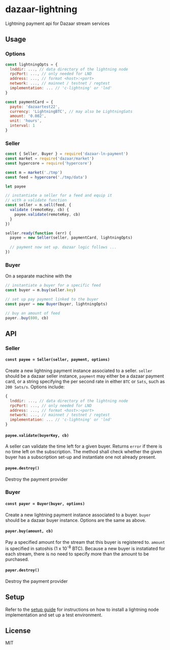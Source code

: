 # dazaar-lightning
Lightning payment api for Dazaar stream services

## Usage
### Options
```js
const lightningOpts = {
  lnddir: ..., // data directory of the lightning node
  rpcPort: ..., // only needed for LND
  address: ..., // format <host>:<port>
  network: ..., // mainnet / testnet / regtest
  implementation: ... // 'c-lightning' or 'lnd'
}

const paymentCard = {
  payto: 'dazaartest22',
  currency: 'LightningBTC', // may also be LightningSats
  amount: '0.002',
  unit: 'hours',
  interval: 1
}
```

### Seller
```js
const { Seller, Buyer } = require('dazaar-ln-payment')
const market = require('dazaar/market')
const hypercore = require('hypercore')

const m = market('./tmp')
const feed = hypercore('./tmp/data')

let payee

// instantiate a seller for a feed and equip it
// with a validate function
const seller = m.sell(feed, {
  validate (remoteKey, cb) {
    payee.validate(remoteKey, cb)
  }
})

seller.ready(function (err) {
  payee = new Seller(seller, paymentCard, lightningOpts)
  
  // payment now set up. dazaar logic follows ... 
})
```

### Buyer
On a separate machine with the  
```js
// instantiate a buyer for a specific feed 
const buyer = m.buy(seller.key)

// set up pay payment linked to the buyer
const payer = new Buyer(buyer, lightningOpts)

// buy an amount of feed
payer..buy(800, cb)
```

## API
### Seller
#### `const payee = Seller(seller, payment, options)`
Create a new lightning payment instance associated to a seller. `seller` should be a dazaar seller instance, `payment` may either be a dazaar payment card, or a string specifying the per second rate in either `BTC` or `Sats`, such as `200 Sats/s`. Options include:
```js
{
  lnddir: ..., // data directory of the lightning node
  rpcPort: ..., // only needed for LND
  address: ..., // format <host>:<port>
  network: ..., // mainnet / testnet / regtest
  implementation: ... // 'c-lightning' or 'lnd'
}
```

#### `payee.validate(buyerKey, cb)`
A seller can validate the time left for a given buyer. Returns `error` if there is no time left on the subscription. The method shall check whether the given buyer has a subscription set-up and instantiate one not already present.

#### `payee.destroy()`
Destroy the payment provider

### Buyer
#### `const payer = Buyer(buyer, options)`
Create a new lightning payment instance associated to a buyer. `buyer` should be a dazaar buyer instance. Options are the same as above.

#### `payer.buy(amount, cb)`
Pay a specified amount for the stream that this buyer is registered to. `amount` is specified in satoshis (1 x 10<sup>-8</sup> BTC). Because a new buyer is instatiated for each stream, there is no need to specify more than the amount to be purchased.

#### `payer.destroy()`
Destroy the payment provider

## Setup

Refer to the [setup guide](SETUP.md) for instructions on how to install a lightning node implementation and set up a test environment.

## License
MIT
